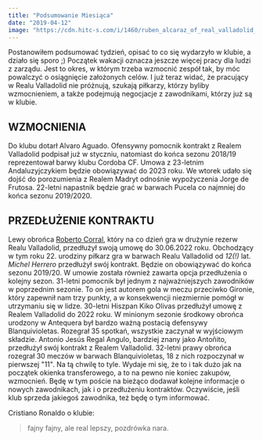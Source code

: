 ```yaml
---
title: "Podsumowanie Miesiąca"
date: "2019-04-12"
image: "https://cdn.hitc-s.com/i/1460/ruben_alcaraz_of_real_valladolid_cf_celebrates_after_wining_the__1229375.jpg"
---
```


Postanowiłem podsumować tydzień, opisać to co się wydarzyło w klubie, a działo się sporo ;)
Początek wakacji oznacza jeszcze więcej pracy dla ludzi z zarządu. Jest to okres, w którym trzeba wzmocnić zespół tak, by móc powalczyć o osiągnięcie założonych celów. I już teraz widać, że pracujący w Realu Valladolid nie próżnują, szukają piłkarzy, którzy byliby wzmocnieniem, a także podejmują negocjacje z zawodnikami, którzy już są w klubie.

## WZMOCNIENIA

Do klubu dotarł Alvaro Aguado. Ofensywny pomocnik kontrakt z Realem Valladolid podpisał już w styczniu, natomiast do końca sezonu 2018/19 reprezentował barwy klubu Cordoba CF. Umowa z 23-letnim Andaluzyjczykiem będzie obowiązywać do 2023 roku.
We wtorek udało się dojść do porozumienia z Realem Madryt odnośnie wypożyczenia Jorge de Frutosa. 22-letni napastnik będzie grać w barwach Pucela co najmniej do końca sezonu 2019/2020.

## PRZEDŁUŻENIE KONTRAKTU

Lewy obrońca [Roberto Corral](https://www.transfermarkt.pl/roberto-corral/profil/spieler/379714), który na co dzień gra w drużynie rezerw Realu Valladolid, przedłużył swoją umowę do 30.06.2022 roku. Obchodzący w tym roku 22. urodziny piłkarz gra w barwach Realu Valladolid od *12(!)* lat.
*Michel Herrero* przedłużył swój kontrakt. Będzie on obowiązywać do końca sezonu 2019/20. W umowie została również zawarta opcja przedłużenia o kolejny sezon. 31-letni pomocnik był jednym z najważniejszych zawodników w poprzednim sezonie. To on jest autorem gola w meczu przeciwko Gironie, który zapewnił nam trzy punkty, a w konsekwencji niezmiernie pomógł w utrzymaniu się w lidze.
30-letni Hiszpan Kiko Olivas przedłużył umowę z Realem Valladolid do 2022 roku. W minionym sezonie środkowy obrońca urodzony w Antequera był bardzo ważną postacią defensywy Blanquivioletas. Rozegrał 35 spotkań, wszystkie zaczynał w wyjściowym składzie.
Antonio Jesús Regal Angulo, bardziej znany jako Antoñito, przedłużył swój kontrakt z Realem Valladolid. 32-letni prawy obrońca rozegrał 30 meczów w barwach Blanquivioletas, 18 z nich rozpoczynał w pierwszej "11".
Na tą chwilę to tyle. Wydaje mi się, że to i tak dużo jak na początek okienka transferowego, a to na pewno nie koniec zakupów, wzmocnień. Będę w tym poście na bieżąco dodawał kolejne informacje o nowych zawodnikach, jak i o przedłużeniu kontraktów. Oczywiście, jeśli klub sprzeda jakiegoś zawodnika, też będę o tym informować.
 
 
Cristiano Ronaldo o klubie: 
 > fajny fajny, ale real lepszy, pozdrówka nara.
